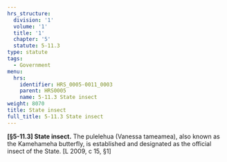 ```yaml
---
hrs_structure:
  division: '1'
  volume: '1'
  title: '1'
  chapter: '5'
  statute: 5-11.3
type: statute
tags:
  - Government
menu:
  hrs:
    identifier: HRS_0005-0011_0003
    parent: HRS0005
    name: 5-11.3 State insect
weight: 8070
title: State insect
full_title: 5-11.3 State insect
---
```

**[§5-11.3] State insect.** The pulelehua (Vanessa tameamea), also known as the Kamehameha butterfly, is established and designated as the official insect of the State. [L 2009, c 15, §1]